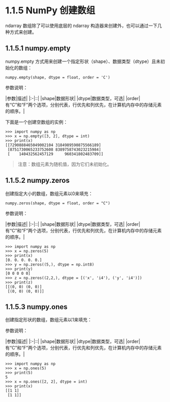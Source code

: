 # 1.1.5 NumPy 创建数组

ndarray 数组除了可以使用底层的 ndarray 构造器来创建外，也可以通过一下几种方式来创建。

## 1.1.5.1 numpy.empty

numpy.empty 方式用来创建一个指定形状（shape）、数据类型（dtype）且未初始化的数组：

```
numpy.empty(shape, dtype = float, order = 'C')
```

参数说明：

|参数|描述|
|:-|::|
|shape|数据形状|
|dtype|数据类型，可选|
|order|有“C”和“F”两个选项，分别代表，行优先和列优先，在计算机内存中的存储元素的顺序。|

下面是一个创建空数组的实例：

```
>>> import numpy as np
>>> x = np.empty([3, 2], dtype = int)
>>> print(x)
[[7290888465049002104 3184989590875566189]
 [8751730065233752608 8389758743023215984]
 [    140432562457129     960341802483709]]
```

> 注意：数组元素为随机值，因为它们未初始化。

## 1.1.5.2 numpy.zeros

创建指定大小的数组，数组元素以0来填充：

```
numpy.zeros(shape, dtype = float, order = "C")
```

参数说明：

|参数|描述|
|:-|::|
|shape|数据形状|
|dtype|数据类型，可选|
|order|有“C”和“F”两个选项，分别代表，行优先和列优先，在计算机内存中的存储元素的顺序。|

```
>>> import numpy as np
>>> x = np.zeros(5)
>>> print(x)
[0. 0. 0. 0. 0.]
>>> y = np.zeros((5,), dtype = np.int8)
>>> print(y)
[0 0 0 0 0]
>>> z = np.zeros((2,2,), dtype = [('x', 'i4'), ('y', 'i4')])
>>> print(z)
[[(0, 0) (0, 0)]
 [(0, 0) (0, 0)]]
```

## 1.1.5.3 numpy.ones

创建指定形状的数组，数组元素以1来填充：

参数说明：

|参数|描述|
|:-|::|
|shape|数据形状|
|dtype|数据类型，可选|
|order|有“C”和“F”两个选项，分别代表，行优先和列优先，在计算机内存中的存储元素的顺序。|

```
>>> import numpy as np
>>> x = np.ones(5)
>>> print(5)
5
>>> x = np.ones([2, 2], dtype = int)
>>> print(x)
[[1 1]
 [1 1]]
```

